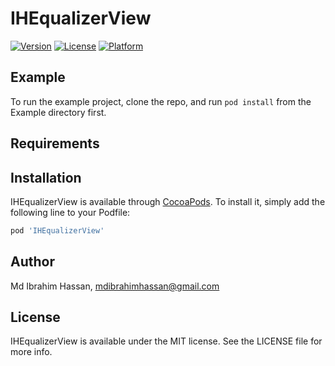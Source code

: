 # IHEqualizerView

[![Version](https://img.shields.io/cocoapods/v/IHEqualizerView.svg?style=flat)](http://cocoapods.org/pods/IHEqualizerView)
[![License](https://img.shields.io/cocoapods/l/IHEqualizerView.svg?style=flat)](http://cocoapods.org/pods/IHEqualizerView)
[![Platform](https://img.shields.io/cocoapods/p/IHEqualizerView.svg?style=flat)](http://cocoapods.org/pods/IHEqualizerView)

## Example

To run the example project, clone the repo, and run `pod install` from the Example directory first.

## Requirements

## Installation

IHEqualizerView is available through [CocoaPods](http://cocoapods.org). To install
it, simply add the following line to your Podfile:

```ruby
pod 'IHEqualizerView'
```

## Author

Md Ibrahim Hassan, mdibrahimhassan@gmail.com

## License

IHEqualizerView is available under the MIT license. See the LICENSE file for more info.
